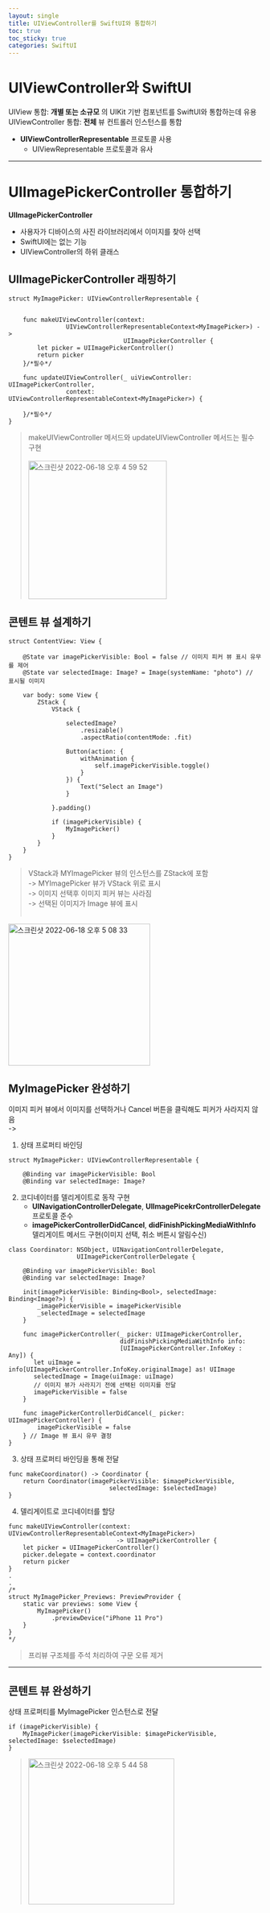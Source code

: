 ```yaml
---
layout: single
title: UIViewController를 SwiftUI와 통합하기
toc: true
toc_sticky: true
categories: SwiftUI
---
```


# UIViewController와 SwiftUI
UIView 통합: **개별 또는 소규모** 의 UIKit 기반 컴포넌트를 SwiftUI와 통합하는데 유용<br/>
UIViewController 통합: **전체** 뷰 컨트롤러 인스턴스를 통합
* **UIViewControllerRepresentable** 프로토콜 사용
    * UIViewRepresentable 프로토콜과 유사
    
------    
    
# UIImagePickerController 통합하기
**UIImagePickerController**
* 사용자가 디바이스의 사진 라이브러리에서 이미지를 찾아 선택
* SwiftUI에는 없는 기능
* UIViewController의 하위 클래스

## UIImagePickerController 래핑하기
```
struct MyImagePicker: UIViewControllerRepresentable {
    
   
    func makeUIViewController(context: 
                UIViewControllerRepresentableContext<MyImagePicker>) -> 
                                UIImagePickerController {
        let picker = UIImagePickerController()
        return picker
    }/*필수*/
    
    func updateUIViewController(_ uiViewController: UIImagePickerController, 
                context: UIViewControllerRepresentableContext<MyImagePicker>) {
        
    }/*필수*/
}
```
> makeUIViewController 메서드와 updateUIViewController 메서드는 필수 구현<br/><br/>
> <img width="275" alt="스크린샷 2022-06-18 오후 4 59 52" src="https://user-images.githubusercontent.com/63464299/174430196-c0ea6fef-c0c6-414c-a058-c10fd60419ed.png">

## 콘텐트 뷰 설계하기
```
struct ContentView: View {
    
    @State var imagePickerVisible: Bool = false // 이미지 피커 뷰 표시 유무를 제어
    @State var selectedImage: Image? = Image(systemName: "photo") // 표시될 이미지
    
    var body: some View {
        ZStack {
            VStack {
                
                selectedImage?
                    .resizable()
                    .aspectRatio(contentMode: .fit)
                
                Button(action: {
                    withAnimation {
                        self.imagePickerVisible.toggle()
                    }
                }) {
                    Text("Select an Image")
                }
                
            }.padding()
            
            if (imagePickerVisible) {
                MyImagePicker()
            }
        }
    }
}
```
> VStack과 MYImagePicker 뷰의 인스턴스를 ZStack에 포함<br/>
-> MYImagePicker 뷰가 VStack 위로 표시<br/>
-> 이미지 선택후 이미지 피커 뷰는 사라짐<br/>
-> 선택된 이미지가 Image 뷰에 표시<br/><br/>
<img width="282" alt="스크린샷 2022-06-18 오후 5 08 33" src="https://user-images.githubusercontent.com/63464299/174430190-b6d48d96-ca31-4504-99a0-12826c0d24d9.png">

## MyImagePicker 완성하기
이미지 피커 뷰에서 이미지를 선택하거나 Cancel 버튼을 클릭해도 피커가 사라지지 않음<br/>
-><br/>
1. 상태 프로퍼티 바인딩
```
struct MyImagePicker: UIViewControllerRepresentable {

    @Binding var imagePickerVisible: Bool
    @Binding var selectedImage: Image?
```

2. 코디네이터를 델리게이트로 동작 구현
    * **UINavigationControllerDelegate**, **UIImagePicekrControllerDelegate** <br/>프로토콜 준수
    * **imagePickerControllerDidCancel**, **didFinishPickingMediaWithInfo** <br/>델리게이트 메서드 구현(이미지 선택, 취소 버튼시 알림수신)
    
```
class Coordinator: NSObject, UINavigationControllerDelegate, 
                   UIImagePickerControllerDelegate {
                   
    @Binding var imagePickerVisible: Bool
    @Binding var selectedImage: Image?

    init(imagePickerVisible: Binding<Bool>, selectedImage: Binding<Image?>) {
        _imagePickerVisible = imagePickerVisible
        _selectedImage = selectedImage
    }

    func imagePickerController(_ picker: UIImagePickerController,       
                               didFinishPickingMediaWithInfo info: 
                               [UIImagePickerController.InfoKey : Any]) {
       let uiImage = info[UIImagePickerController.InfoKey.originalImage] as! UIImage
       selectedImage = Image(uiImage: uiImage) 
       // 이미지 뷰가 사라지기 전에 선택된 이미지를 전달
       imagePickerVisible = false
    }

    func imagePickerControllerDidCancel(_ picker: UIImagePickerController) {
        imagePickerVisible = false
    } // Image 뷰 표시 유무 결정
}
```

3. 상태 프로퍼티 바인딩을 통해 전달
```
func makeCoordinator() -> Coordinator {
    return Coordinator(imagePickerVisible: $imagePickerVisible, 
                            selectedImage: $selectedImage)
}
```

4. 델리게이트로 코디네이터를 할당
```
func makeUIViewController(context: UIViewControllerRepresentableContext<MyImagePicker>)
                              -> UIImagePickerController {
    let picker = UIImagePickerController()
    picker.delegate = context.coordinator
    return picker
}
.
.
/*
struct MyImagePicker_Previews: PreviewProvider {
    static var previews: some View {
        MyImagePicker()
            .previewDevice("iPhone 11 Pro")
    }
}
*/
```
> 프리뷰 구조체를 주석 처리하여 구문 오류 제거

------

## 콘텐트 뷰 완성하기
상태 프로퍼티를 MyImagePicker 인스턴스로 전달
```
if (imagePickerVisible) {
    MyImagePicker(imagePickerVisible: $imagePickerVisible, selectedImage: $selectedImage)
}
```
> <img width="290" alt="스크린샷 2022-06-18 오후 5 44 58" src="https://user-images.githubusercontent.com/63464299/174430186-21a91fee-acbd-4d93-9497-6352dc81c268.png">
